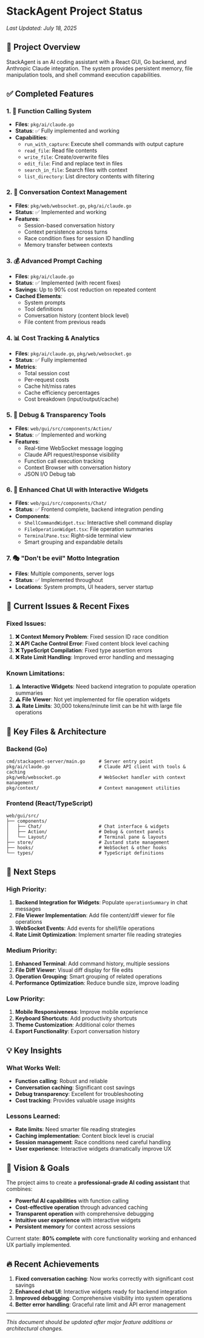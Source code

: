# StackAgent Project Status

*Last Updated: July 18, 2025*

## 🎯 Project Overview
StackAgent is an AI coding assistant with a React GUI, Go backend, and Anthropic Claude integration. The system provides persistent memory, file manipulation tools, and shell command execution capabilities.

## ✅ Completed Features

### 1. 🔧 **Function Calling System**
- **Files**: `pkg/ai/claude.go`
- **Status**: ✅ Fully implemented and working
- **Capabilities**:
  - `run_with_capture`: Execute shell commands with output capture
  - `read_file`: Read file contents
  - `write_file`: Create/overwrite files
  - `edit_file`: Find and replace text in files
  - `search_in_file`: Search files with context
  - `list_directory`: List directory contents with filtering

### 2. 🧠 **Conversation Context Management**
- **Files**: `pkg/web/websocket.go`, `pkg/ai/claude.go`
- **Status**: ✅ Implemented and working
- **Features**:
  - Session-based conversation history
  - Context persistence across turns
  - Race condition fixes for session ID handling
  - Memory transfer between contexts

### 3. 💰 **Advanced Prompt Caching**
- **Files**: `pkg/ai/claude.go`
- **Status**: ✅ Implemented (with recent fixes)
- **Savings**: Up to 90% cost reduction on repeated content
- **Cached Elements**:
  - System prompts
  - Tool definitions
  - Conversation history (content block level)
  - File content from previous reads

### 4. 📊 **Cost Tracking & Analytics**
- **Files**: `pkg/ai/claude.go`, `pkg/web/websocket.go`
- **Status**: ✅ Fully implemented
- **Metrics**:
  - Total session cost
  - Per-request costs
  - Cache hit/miss rates
  - Cache efficiency percentages
  - Cost breakdown (input/output/cache)

### 5. 🐛 **Debug & Transparency Tools**
- **Files**: `web/gui/src/components/Action/`
- **Status**: ✅ Implemented and working
- **Features**:
  - Real-time WebSocket message logging
  - Claude API request/response visibility
  - Function call execution tracking
  - Context Browser with conversation history
  - JSON I/O Debug tab

### 6. 🎨 **Enhanced Chat UI with Interactive Widgets**
- **Files**: `web/gui/src/components/Chat/`
- **Status**: ✅ Frontend complete, backend integration pending
- **Components**:
  - `ShellCommandWidget.tsx`: Interactive shell command display
  - `FileOperationWidget.tsx`: File operation summaries
  - `TerminalPane.tsx`: Right-side terminal view
  - Smart grouping and expandable details

### 7. 🎭 **"Don't be evil" Motto Integration**
- **Files**: Multiple components, server logs
- **Status**: ✅ Implemented throughout
- **Locations**: System prompts, UI headers, server startup

## 🔄 Current Issues & Recent Fixes

### Fixed Issues:
1. **❌ Context Memory Problem**: Fixed session ID race condition
2. **❌ API Cache Control Error**: Fixed content block level caching
3. **❌ TypeScript Compilation**: Fixed type assertion errors
4. **❌ Rate Limit Handling**: Improved error handling and messaging

### Known Limitations:
1. **⚠️ Interactive Widgets**: Need backend integration to populate operation summaries
2. **⚠️ File Viewer**: Not yet implemented for file operation widgets
3. **⚠️ Rate Limits**: 30,000 tokens/minute limit can be hit with large file operations

## 📁 Key Files & Architecture

### Backend (Go)
```
cmd/stackagent-server/main.go     # Server entry point
pkg/ai/claude.go                  # Claude API client with tools & caching
pkg/web/websocket.go              # WebSocket handler with context management
pkg/context/                      # Context management utilities
```

### Frontend (React/TypeScript)
```
web/gui/src/
├── components/
│   ├── Chat/                     # Chat interface & widgets
│   ├── Action/                   # Debug & context panels
│   └── Layout/                   # Terminal pane & layouts
├── store/                        # Zustand state management
├── hooks/                        # WebSocket & other hooks
└── types/                        # TypeScript definitions
```

## 🚀 Next Steps

### High Priority:
1. **Backend Integration for Widgets**: Populate `operationSummary` in chat messages
2. **File Viewer Implementation**: Add file content/diff viewer for file operations
3. **WebSocket Events**: Add events for shell/file operations
4. **Rate Limit Optimization**: Implement smarter file reading strategies

### Medium Priority:
1. **Enhanced Terminal**: Add command history, multiple sessions
2. **File Diff Viewer**: Visual diff display for file edits
3. **Operation Grouping**: Smart grouping of related operations
4. **Performance Optimization**: Reduce bundle size, improve loading

### Low Priority:
1. **Mobile Responsiveness**: Improve mobile experience
2. **Keyboard Shortcuts**: Add productivity shortcuts
3. **Theme Customization**: Additional color themes
4. **Export Functionality**: Export conversation history

## 💡 Key Insights

### What Works Well:
- **Function calling**: Robust and reliable
- **Conversation caching**: Significant cost savings
- **Debug transparency**: Excellent for troubleshooting
- **Cost tracking**: Provides valuable usage insights

### Lessons Learned:
- **Rate limits**: Need smarter file reading strategies
- **Caching implementation**: Content block level is crucial
- **Session management**: Race conditions need careful handling
- **User experience**: Interactive widgets dramatically improve UX

## 🎯 Vision & Goals

The project aims to create a **professional-grade AI coding assistant** that combines:
- **Powerful AI capabilities** with function calling
- **Cost-effective operation** through advanced caching
- **Transparent operation** with comprehensive debugging
- **Intuitive user experience** with interactive widgets
- **Persistent memory** for context across sessions

Current state: **80% complete** with core functionality working and enhanced UX partially implemented.

## 🔥 Recent Achievements

1. **Fixed conversation caching**: Now works correctly with significant cost savings
2. **Enhanced chat UI**: Interactive widgets ready for backend integration
3. **Improved debugging**: Comprehensive visibility into system operations
4. **Better error handling**: Graceful rate limit and API error management

---

*This document should be updated after major feature additions or architectural changes.* 